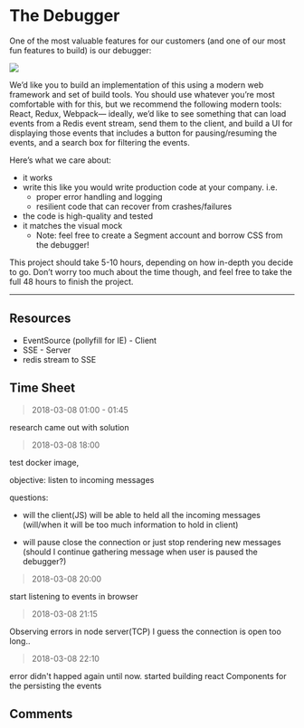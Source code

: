 The Debugger
=====================

One of the most valuable features for our customers (and one of our most fun features to build) is our debugger:

![](https://d2mxuefqeaa7sj.cloudfront.net/s_0214AD4E9A4C26164E7282B23966A47819931F0CE5FC5D9A3E6F435B7923DA7A_1517350155952_image.png)


We’d like you to build an implementation of this using a modern web framework and set of build tools. You should use whatever you’re most comfortable with for this, but we recommend the following modern tools: React, Redux, Webpack— ideally, we’d like to see something that can load events from a Redis event stream, send them to the client, and build a UI for displaying those events that includes a button for pausing/resuming the events, and a search box for filtering the events.


Here’s what we care about:
- it works
- write this like you would write production code at your company. i.e.
  - proper error handling and logging
  - resilient code that can recover from crashes/failures
- the code is high-quality and tested
- it matches the visual mock
  - Note: feel free to create a Segment account and borrow CSS from the debugger!


This project should take 5-10 hours, depending on how in-depth you decide to go. Don’t worry too much about the time though, and feel free to take the full 48 hours to finish the project.

---

Resources
---------

- EventSource (pollyfill for IE) - Client
- SSE - Server
- redis stream to SSE

Time Sheet
----------

> 2018-03-08 01:00 - 01:45

research came out with solution

> 2018-03-08 18:00

test docker image,

objective: listen to incoming messages

questions:

- will the client(JS) will be able to held all the incoming messages (will/when it will be too much information to hold in client)

- will pause close the connection or just stop rendering new messages (should I continue gathering message when user is paused the debugger?)

> 2018-03-08 20:00

start listening to events in browser

> 2018-03-08 21:15

Observing errors in node server(TCP) I guess the connection is open too long..

> 2018-03-08 22:10

error didn't happed again until now.
started building react Components for the persisting the events

Comments
--------
